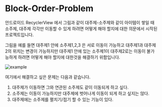 # Block-Order-Problem

안드로이드 RecyclerView 에서 그림과 같이 대주제-소주제와 같이 아이템이 쌓일 때 소주제, 대주제 각각만 이동할 수 있게 하려면 어떻게 해야 할지에 대한 의문에서 시작된 프로젝트입니다.

그림을 예를 들면 대주제1 안에 소주제1,2,3 은 서로 이동이 가능하고 대주제1과 대주제2의 위치는 변경이 가능하지만 대주제1 안에 있는 소주제1이 대주제2로는 이동이 불가능하게 하려면 어떻게 해야 할지에 대한것을 해결하기 위함입니다.

![example](https://github.com/user-attachments/assets/6574bb7d-efbc-429f-96f5-556a5b3239ad)

여기에서 해결하고 싶은 문제는 다음과 같습니다.
1. 대주제가 이동하면 그와 연관된 소주제도 같이 이동되게 하고 싶다.
2. 소주제는 이동이 가능하지만 대주제에 벗어나게 이동이 되게 하고 싶지는 않다.
3. 대주제에는 소주제를 펼치기/접기 할 수 있는 기능이 있다.
